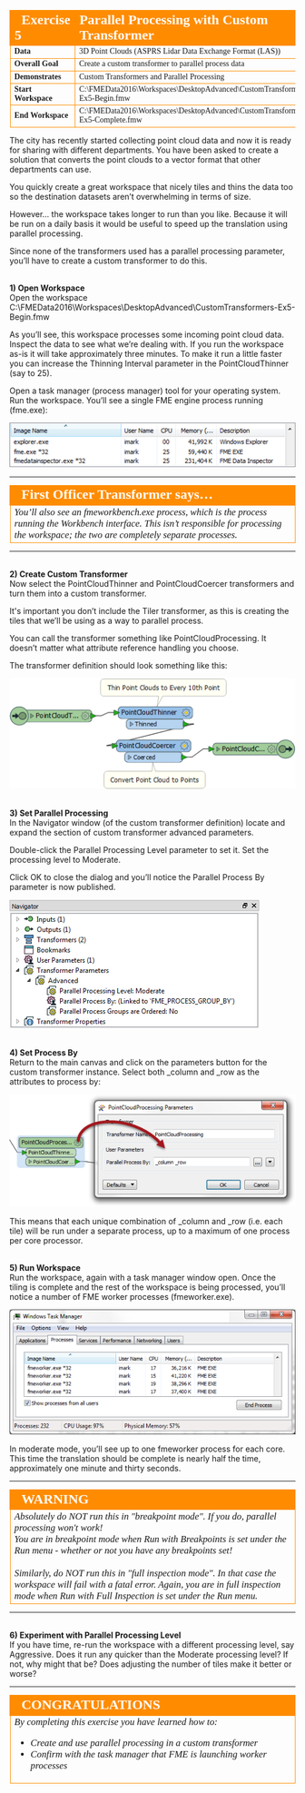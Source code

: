 <!--Exercise Section-->
<!--NB: In GitBook world we don't give a number to exercises-->

<table style="border-spacing: 0px;border-collapse: collapse;font-family:serif">
<tr>
<td style="vertical-align:middle;background-color:darkorange;border: 2px solid darkorange">
<i class="fa fa-cogs fa-lg fa-pull-left fa-fw" style="color:white;padding-right: 12px;vertical-align:text-top"></i>
<span style="color:white;font-size:x-large;font-weight: bold">Exercise 5</span>
</td>
<td style="border: 2px solid darkorange;background-color:darkorange;color:white">
<span style="color:white;font-size:x-large;font-weight: bold">Parallel Processing with Custom Transformer</span>
</td>
</tr>

<tr>
<td style="border: 1px solid darkorange; font-weight: bold">Data</td>
<td style="border: 1px solid darkorange">3D Point Clouds (ASPRS Lidar Data Exchange Format (LAS))</td>
</tr>

<tr>
<td style="border: 1px solid darkorange; font-weight: bold">Overall Goal</td>
<td style="border: 1px solid darkorange">Create a custom transformer to parallel process data</td>
</tr>

<tr>
<td style="border: 1px solid darkorange; font-weight: bold">Demonstrates</td>
<td style="border: 1px solid darkorange">Custom Transformers and Parallel Processing</td>
</tr>

<tr>
<td style="border: 1px solid darkorange; font-weight: bold">Start Workspace</td>
<td style="border: 1px solid darkorange">C:\FMEData2016\Workspaces\DesktopAdvanced\CustomTransformers-Ex5-Begin.fmw</td>
</tr>

<tr>
<td style="border: 1px solid darkorange; font-weight: bold">End Workspace</td>
<td style="border: 1px solid darkorange">C:\FMEData2016\Workspaces\DesktopAdvanced\CustomTransformers-Ex5-Complete.fmw</td>
</tr>

</table>

The city has recently started collecting point cloud data and now it is ready for sharing with different departments. You have been asked to create a solution that converts the point clouds to a vector format that other departments can use. 

You quickly create a great workspace that nicely tiles and thins the data too so the destination datasets aren’t overwhelming in terms of size.

However... the workspace takes longer to run than you like. Because it will be run on a daily basis it would be useful to speed up the translation using parallel processing.

Since none of the transformers used has a parallel processing parameter, you’ll have to create a custom transformer to do this.


<br>**1) Open Workspace**
<br>Open the workspace C:\FMEData2016\Workspaces\DesktopAdvanced\CustomTransformers-Ex5-Begin.fmw

As you’ll see, this workspace processes some incoming point cloud data. Inspect the data to see what we’re dealing with. If you run the workspace as-is it will take approximately three minutes. To make it run a little faster you can increase the Thinning Interval parameter in the PointCloudThinner (say to 25).

Open a task manager (process manager) tool for your operating system. Run the workspace. You’ll see a single FME engine process running (fme.exe):

![](./Images/Img3.92.Ex4.FMEProcessTaskManager.png)

---

<table style="border-spacing: 0px">
<tr>
<td style="vertical-align:middle;background-color:darkorange;border: 2px solid darkorange">
<i class="fa fa-quote-left fa-lg fa-pull-left fa-fw" style="color:white;padding-right: 12px;vertical-align:text-top"></i>
<span style="color:white;font-size:x-large;font-weight: bold;font-family:serif">First Officer Transformer says…</span>
</td>
</tr>

<tr>
<td style="border: 1px solid darkorange">
<span style="font-family:serif; font-style:italic; font-size:larger">
You’ll also see an fmeworkbench.exe process, which is the process running the Workbench interface. This isn’t responsible for processing the workspace; the two are completely separate processes.
</span>
</td>
</tr>
</table>

---



<br>**2) Create Custom Transformer**
<br>Now select the PointCloudThinner and PointCloudCoercer transformers and turn them into a custom transformer. 

It's important you don’t include the Tiler transformer, as this is creating the tiles that we’ll be using as a way to parallel process.

You can call the transformer something like PointCloudProcessing. It doesn’t matter what attribute reference handling you choose.

The transformer definition should look something like this:

![](./Images/Img3.91.Ex4.initialCT.png)


<br>**3) Set Parallel Processing**
<br>In the Navigator window (of the custom transformer definition) locate and expand the section of custom transformer advanced parameters.

Double-click the Parallel Processing Level parameter to set it. Set the processing level to Moderate.

Click OK to close the dialog and you’ll notice the Parallel Process By parameter is now published.

![](./Images/Img3.93.Ex4.CTSetParallelProcessing.png)


<br>**4) Set Process By**
<br>Return to the main canvas and click on the parameters button for the custom transformer instance. Select both _column and _row as the attributes to process by:

![](./Images/Img3.94.Ex4.CTParallelProcessingGroupBy.png)

This means that each unique combination of _column and _row (i.e. each tile) will be run under a separate process, up to a maximum of one process per core processor.


<br>**5) Run Workspace**
<br>Run the workspace, again with a task manager window open. Once the tiling is complete and the rest of the workspace is being processed, you’ll notice a number of FME worker processes (fmeworker.exe).

![](./Images/Img3.95.Ex4.CTParallelProcessingWorkers.png)


In moderate mode, you’ll see up to one fmeworker process for each core. This time the translation should be complete is nearly half the time, approximately one minute and thirty seconds.

---

<!--Warning Section-->
<!--SEE PR#69376--> 

<table style="border-spacing: 0px">
<tr>
<td style="vertical-align:middle;background-color:darkorange;border: 2px solid darkorange">
<i class="fa fa-exclamation-triangle fa-lg fa-pull-left fa-fw" style="color:white;padding-right: 12px;vertical-align:text-top"></i>
<span style="color:white;font-size:x-large;font-weight: bold;font-family:serif">WARNING</span>
</td>
</tr>

<tr>
<td style="border: 1px solid darkorange">
<span style="font-family:serif; font-style:italic; font-size:larger">
Absolutely do NOT run this in "breakpoint mode". If you do, parallel processing won't work!
<br>You are in breakpoint mode when Run with Breakpoints is set under the Run menu - whether or not you have any breakpoints set!
<br><br>Similarly, do NOT run this in "full inspection mode". In that case the workspace will fail with a fatal error. Again, you are in full inspection mode when Run with Full Inspection is set under the Run menu.
</span>
</td>
</tr>
</table>

---

<br>**6) Experiment with Parallel Processing Level**
<br>If you have time, re-run the workspace with a different processing level, say Aggressive. Does it run any quicker than the Moderate processing level? If not, why might that be? Does adjusting the number of tiles make it better or worse?

---

<!--Exercise Congratulations Section--> 

<table style="border-spacing: 0px">
<tr>
<td style="vertical-align:middle;background-color:darkorange;border: 2px solid darkorange">
<i class="fa fa-thumbs-o-up fa-lg fa-pull-left fa-fw" style="color:white;padding-right: 12px;vertical-align:text-top"></i>
<span style="color:white;font-size:x-large;font-weight: bold;font-family:serif">CONGRATULATIONS</span>
</td>
</tr>

<tr>
<td style="border: 1px solid darkorange">
<span style="font-family:serif; font-style:italic; font-size:larger">
By completing this exercise you have learned how to:
<ul><li>Create and use parallel processing in a custom transformer</li>
<li>Confirm with the task manager that FME is launching worker processes</li></ul>
</span>
</td>
</tr>
</table>